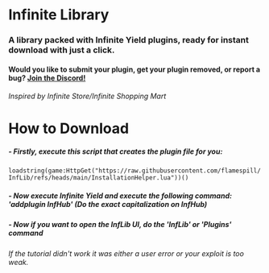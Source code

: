 # Infinite Library
### A library packed with Infinite Yield plugins, ready for instant download with just a click.
#### Would you like to submit your plugin, get your plugin removed, or report a bug? [Join the Discord!](https://discord.gg/nfkfKqUbGC)
###### *Inspired by Infinite Store/Infinite Shopping Mart*

# How to Download
##### - Firstly, execute this script that creates the plugin file for you:
```loadstring(game:HttpGet("https://raw.githubusercontent.com/flamespill/InfLib/refs/heads/main/InstallationHelper.lua"))()```
##### - Now execute Infinite Yield and execute the following command: 'addplugin InfHub' (Do the exact capitalization on InfHub)
##### - Now if you want to open the InfLib UI, do the 'InfLib' or 'Plugins' command
###### If the tutorial didn't work it was either a user error or your exploit is too weak.
